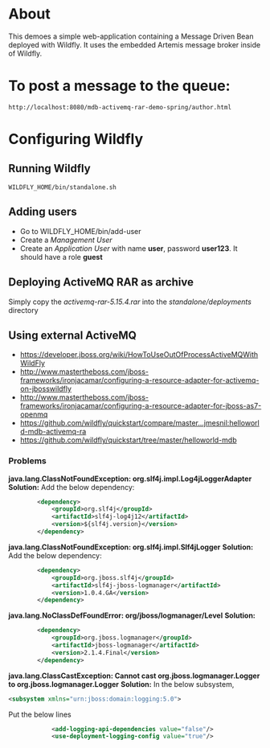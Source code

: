 # About

This demoes a simple web-application containing a Message Driven Bean deployed with Wildfly. It uses the embedded Artemis message broker inside of Wildfly.


# To post a message to the queue:

	http://localhost:8080/mdb-activemq-rar-demo-spring/author.html


# Configuring Wildfly

## Running Wildfly
	WILDFLY_HOME/bin/standalone.sh 

## Adding users

- Go to WILDFLY_HOME/bin/add-user
- Create a *Management User*
- Create an *Application User* with name **user**, password **user123**. It should have a role **guest**

## Deploying ActiveMQ RAR as archive
Simply copy the *activemq-rar-5.15.4.rar* into the *standalone/deployments* directory

## Using external ActiveMQ
- https://developer.jboss.org/wiki/HowToUseOutOfProcessActiveMQWithWildFly
- http://www.mastertheboss.com/jboss-frameworks/ironjacamar/configuring-a-resource-adapter-for-activemq-on-jbosswildfly
- http://www.mastertheboss.com/jboss-frameworks/ironjacamar/configuring-a-resource-adapter-for-jboss-as7-openmq
- https://github.com/wildfly/quickstart/compare/master...jmesnil:helloworld-mdb-activemq-ra
- https://github.com/wildfly/quickstart/tree/master/helloworld-mdb

### Problems
**java.lang.ClassNotFoundException: org.slf4j.impl.Log4jLoggerAdapter**
**Solution:**
Add the below dependency:

``` xml
		<dependency>
	        <groupId>org.slf4j</groupId>
	        <artifactId>slf4j-log4j12</artifactId>
	        <version>${slf4j.version}</version>
	    </dependency>
```

**java.lang.ClassNotFoundException: org.slf4j.impl.Slf4jLogger**
**Solution:**
Add the below dependency:

``` xml
		<dependency>
		    <groupId>org.jboss.slf4j</groupId>
		    <artifactId>slf4j-jboss-logmanager</artifactId>
		    <version>1.0.4.GA</version>
		</dependency>
```
 
**java.lang.NoClassDefFoundError: org/jboss/logmanager/Level**
**Solution:**

``` xml
		<dependency>
			<groupId>org.jboss.logmanager</groupId>
		    <artifactId>jboss-logmanager</artifactId>
			<version>2.1.4.Final</version>
		</dependency>
```

**java.lang.ClassCastException: Cannot cast org.jboss.logmanager.Logger to org.jboss.logmanager.Logger**
**Solution:**
In the below subsystem,

``` xml
<subsystem xmlns="urn:jboss:domain:logging:5.0">
```

Put the below lines

``` xml
            <add-logging-api-dependencies value="false"/>
            <use-deployment-logging-config value="true"/>
```

